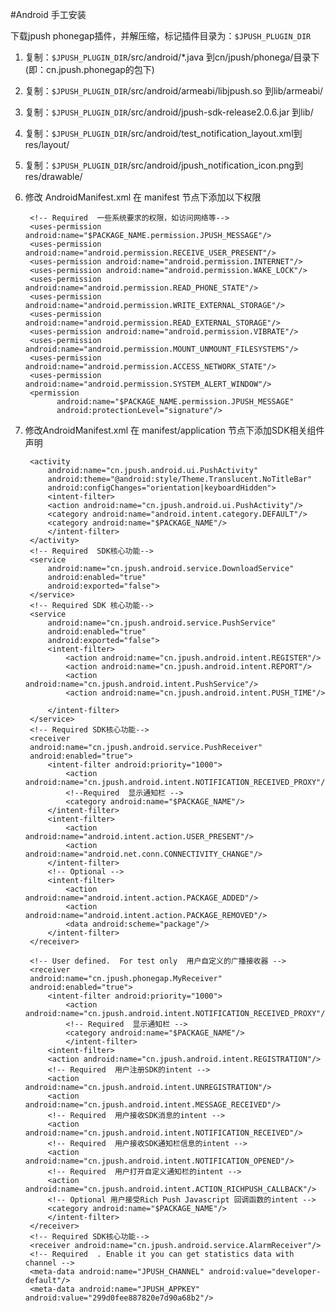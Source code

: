 #Android 手工安装

下载jpush phonegap插件，并解压缩，标记插件目录为：`$JPUSH_PLUGIN_DIR`

1. 复制：`$JPUSH_PLUGIN_DIR`/src/android/*.java 到cn/jpush/phonega/目录下(即：cn.jpush.phonegap的包下)
2. 复制：`$JPUSH_PLUGIN_DIR`/src/android/armeabi/libjpush.so 到lib/armeabi/
3. 复制：`$JPUSH_PLUGIN_DIR`/src/android/jpush-sdk-release2.0.6.jar 到lib/
4. 复制：`$JPUSH_PLUGIN_DIR`/src/android/test_notification_layout.xml到res/layout/
5. 复制：`$JPUSH_PLUGIN_DIR`/src/android/jpush_notification_icon.png到res/drawable/
6. 修改 AndroidManifest.xml 在 manifest 节点下添加以下权限

		<!-- Required  一些系统要求的权限，如访问网络等-->
		<uses-permission android:name="$PACKAGE_NAME.permission.JPUSH_MESSAGE"/>
		<uses-permission android:name="android.permission.RECEIVE_USER_PRESENT"/>
		<uses-permission android:name="android.permission.INTERNET"/>
		<uses-permission android:name="android.permission.WAKE_LOCK"/>
		<uses-permission android:name="android.permission.READ_PHONE_STATE"/>
		<uses-permission android:name="android.permission.WRITE_EXTERNAL_STORAGE"/>
		<uses-permission android:name="android.permission.READ_EXTERNAL_STORAGE"/>
		<uses-permission android:name="android.permission.VIBRATE"/>
		<uses-permission android:name="android.permission.MOUNT_UNMOUNT_FILESYSTEMS"/>
		<uses-permission android:name="android.permission.ACCESS_NETWORK_STATE"/>
		<uses-permission android:name="android.permission.SYSTEM_ALERT_WINDOW"/>
		<permission
		      android:name="$PACKAGE_NAME.permission.JPUSH_MESSAGE"
		      android:protectionLevel="signature"/>

7. 修改AndroidManifest.xml 在 manifest/application 节点下添加SDK相关组件声明

		<activity
			android:name="cn.jpush.android.ui.PushActivity"
			android:theme="@android:style/Theme.Translucent.NoTitleBar"
			android:configChanges="orientation|keyboardHidden">
			<intent-filter>
			<action android:name="cn.jpush.android.ui.PushActivity"/>
			<category android:name="android.intent.category.DEFAULT"/>
			<category android:name="$PACKAGE_NAME"/>
			</intent-filter>
		</activity>
		<!-- Required  SDK核心功能-->
		<service
			android:name="cn.jpush.android.service.DownloadService"
			android:enabled="true"
			android:exported="false">
		</service>
		<!-- Required SDK 核心功能-->
		<service
			android:name="cn.jpush.android.service.PushService"
			android:enabled="true"
			android:exported="false">
			<intent-filter>
				<action android:name="cn.jpush.android.intent.REGISTER"/>
				<action android:name="cn.jpush.android.intent.REPORT"/>
				<action android:name="cn.jpush.android.intent.PushService"/>
				<action android:name="cn.jpush.android.intent.PUSH_TIME"/>

			</intent-filter>
		</service>
		<!-- Required SDK核心功能-->
		<receiver
		android:name="cn.jpush.android.service.PushReceiver"
		android:enabled="true">
			<intent-filter android:priority="1000">
				<action android:name="cn.jpush.android.intent.NOTIFICATION_RECEIVED_PROXY"/>
				<!--Required  显示通知栏 -->
				<category android:name="$PACKAGE_NAME"/>
			</intent-filter>
			<intent-filter>
				<action android:name="android.intent.action.USER_PRESENT"/>
				<action android:name="android.net.conn.CONNECTIVITY_CHANGE"/>
			</intent-filter>
			<!-- Optional -->
			<intent-filter>
				<action android:name="android.intent.action.PACKAGE_ADDED"/>
				<action android:name="android.intent.action.PACKAGE_REMOVED"/>
				<data android:scheme="package"/>
			</intent-filter>
		</receiver>

		<!-- User defined.  For test only  用户自定义的广播接收器 -->
		<receiver
		android:name="cn.jpush.phonegap.MyReceiver"
		android:enabled="true">
			<intent-filter android:priority="1000">
				<action android:name="cn.jpush.android.intent.NOTIFICATION_RECEIVED_PROXY"/>
				<!-- Required  显示通知栏 -->
				<category android:name="$PACKAGE_NAME"/>
				</intent-filter>
			<intent-filter>
			<action android:name="cn.jpush.android.intent.REGISTRATION"/>
			<!-- Required  用户注册SDK的intent -->
			<action android:name="cn.jpush.android.intent.UNREGISTRATION"/>
			<action android:name="cn.jpush.android.intent.MESSAGE_RECEIVED"/>
			<!-- Required  用户接收SDK消息的intent -->
			<action android:name="cn.jpush.android.intent.NOTIFICATION_RECEIVED"/>
			<!-- Required  用户接收SDK通知栏信息的intent -->
			<action android:name="cn.jpush.android.intent.NOTIFICATION_OPENED"/>
			<!-- Required  用户打开自定义通知栏的intent -->
			<action android:name="cn.jpush.android.intent.ACTION_RICHPUSH_CALLBACK"/>
			<!-- Optional 用户接受Rich Push Javascript 回调函数的intent -->
			<category android:name="$PACKAGE_NAME"/>
			</intent-filter>
		</receiver>
		<!-- Required SDK核心功能-->
		<receiver android:name="cn.jpush.android.service.AlarmReceiver"/>
		<!-- Required  . Enable it you can get statistics data with channel -->
		<meta-data android:name="JPUSH_CHANNEL" android:value="developer-default"/>
		<meta-data android:name="JPUSH_APPKEY" android:value="299d0fee887820e7d90a68b2"/>

